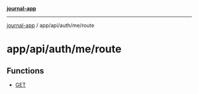 [**journal-app**](../../../../../README.md)

***

[journal-app](../../../../../modules.md) / app/api/auth/me/route

# app/api/auth/me/route

## Functions

- [GET](functions/GET.md)
